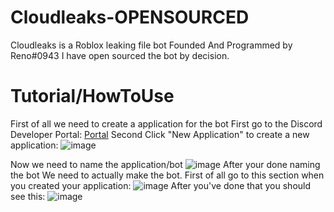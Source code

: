# Cloudleaks-OPENSOURCED
Cloudleaks is a Roblox leaking file bot
Founded And Programmed by Reno#0943
I have open sourced the bot by decision.

# Tutorial/HowToUse
First of all we need to create a application for the bot
First go to the Discord Developer Portal: [Portal](https://discord.com/developers/applications)
Second Click "New Application" to create a new application:
![image](https://user-images.githubusercontent.com/101154856/215276923-5b9842da-e3ba-489d-9e0b-609cd3583708.png)

Now we need to name the application/bot
![image](https://user-images.githubusercontent.com/101154856/215276947-6582aa6d-495f-4d09-a581-0bdc072ecabb.png)
After your done naming the bot
We need to actually make the bot.
First of all go to this section when you created your application:
![image](https://user-images.githubusercontent.com/101154856/215276983-6218190e-10a3-4c4e-8e16-5ac2e3c81104.png)
After you've done that
you should see this:
![image](https://user-images.githubusercontent.com/101154856/215276994-709211da-48dc-4f4f-bad7-c1e367097ebc.png)

